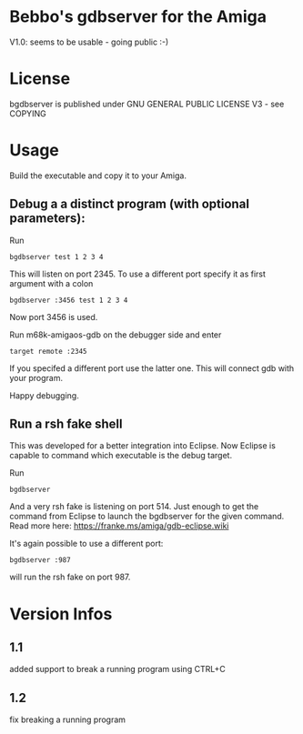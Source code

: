 # Bebbo's gdbserver for the Amiga

V1.0: seems to be usable - going public :-)

# License
bgdbserver is published under GNU GENERAL PUBLIC LICENSE V3 - see COPYING

# Usage
Build the executable and copy it to your Amiga.
## Debug a a distinct program (with optional parameters):

Run

    bgdbserver test 1 2 3 4

This will listen on port 2345. To use a different port specify it as first argument with a colon

    bgdbserver :3456 test 1 2 3 4

Now port 3456 is used.

Run m68k-amigaos-gdb on the debugger side and enter

    target remote :2345

If you specifed a different port use the latter one.
This will connect gdb with your program.

Happy debugging.

## Run a rsh fake shell

This was developed for a better integration into Eclipse. Now Eclipse is capable to command which executable is the debug target.

Run

    bgdbserver

And a very rsh fake is listening on port 514. Just enough to get the command from Eclipse to launch the bgdbserver for the given command. Read more here: https://franke.ms/amiga/gdb-eclipse.wiki

It's again possible to use a different port:

    bgdbserver :987

will run the rsh fake on port 987.

# Version Infos
## 1.1
added support to break a running program using CTRL+C
## 1.2
fix breaking a running program 
